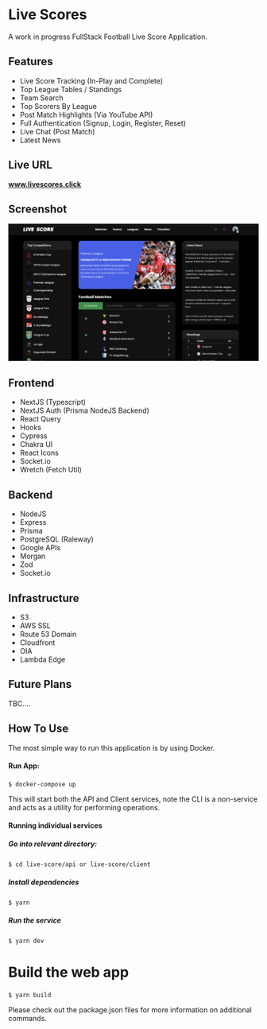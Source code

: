 <h1 >
  Live Scores 
  <br>
</h1>

A work in progress FullStack Football Live Score Application.

## Features
- Live Score Tracking (In-Play and Complete)
- Top League Tables / Standings
- Team Search
- Top Scorers By League
- Post Match Highlights (Via YouTube API)
- Full Authentication (Signup, Login, Register, Reset)
- Live Chat (Post Match)
- Latest News 

## Live URL

<strong>www.livescores.click</strong>

## Screenshot

![](https://github.com/thomasblaymire/live-score/blob/main/home.png)


## Frontend 

- NextJS (Typescript)
- NextJS Auth (Prisma NodeJS Backend)
- React Query
- Hooks
- Cypress
- Chakra UI
- React Icons
- Socket.io
- Wretch (Fetch Util)

## Backend
- NodeJS
- Express
- Prisma
- PostgreSQL (Raleway)
- Google APIs
- Morgan 
- Zod
- Socket.io

## Infrastructure
- S3
- AWS SSL
- Route 53 Domain
- Cloudfront
- OIA
- Lambda Edge

## Future Plans
TBC....


## How To Use

The most simple way to run this application is by using Docker. 

#### Run App:
`$ docker-compose up`

This will start both the API and Client services, note the CLI is a non-service and acts as a utility for performing operations.

#### Running individual services

##### Go into relevant directory:
`$ cd live-score/api or live-score/client`

##### Install dependencies
`$ yarn`

##### Run the service
`$ yarn dev`

# Build the web app
`$ yarn build`

Please check out the package.json files for more information on additional commands.

